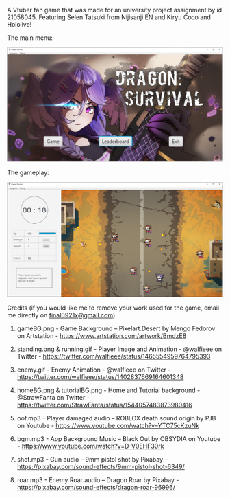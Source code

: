 A Vtuber fan game that was made for an university project assignment by id 21058045.
Featuring Selen Tatsuki from Nijisanji EN and Kiryu Coco and Hololive!

The main menu:

![mainmenu](mainmenu.png)

The gameplay:

![gameplay](gameplay.png)

Credits (if you would like me to remove your work used for the game, email me directly on final0921x@gmail.com)

1.	gameBG.png - Game Background – Pixelart.Desert by Mengo Fedorov on Artstation - https://www.artstation.com/artwork/BmdzE8 

2.	standing.png & running.gif - Player Image and Animation - @walfieee on Twitter - https://twitter.com/walfieee/status/1465554959764795393

3.	enemy.gif - Enemy Animation - @walfieee on Twitter - https://twitter.com/walfieee/status/1402837669164601348

4.	homeBG.png & tutorialBG.png - Home and Tutorial background - @StrawFanta on Twitter - https://twitter.com/StrawFanta/status/1544057483873980416

5.	oof.mp3 - Player damaged audio – ROBLOX death sound origin by PJB on Youtube - https://www.youtube.com/watch?v=YTC75cKzuNk

6.	bgm.mp3 - App Background Music – Black Out by OBSYDIA on Youtube - https://www.youtube.com/watch?v=D-V0EHF30rk

7.	shot.mp3 - Gun audio – 9mm pistol shot by Pixabay - https://pixabay.com/sound-effects/9mm-pistol-shot-6349/

8.	roar.mp3 - Enemy Roar audio – Dragon Roar by Pixabay - https://pixabay.com/sound-effects/dragon-roar-96996/

